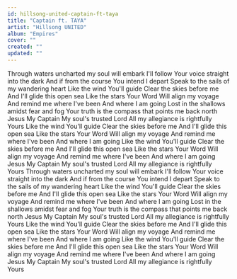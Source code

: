 ```yaml
---
id: hillsong-united-captain-ft-taya
title: "Captain ft. TAYA"
artist: "Hillsong UNITED"
album: "Empires"
cover: ""
created: ""
updated: ""
---
```


Through waters uncharted my soul will embark
I'll follow Your voice straight into the dark
And if from the course You intend
I depart
Speak to the sails of my wandering heart
Like the wind
You'll guide
Clear the skies before me
And I'll glide this open sea
Like the stars
Your Word
Will align my voyage
And remind me where I've been
And where I am going
Lost in the shallows amidst fear and fog
Your truth is the compass that points me back north
Jesus
My Captain
My soul's trusted Lord
All my allegiance is rightfully Yours
Like the wind
You'll guide
Clear the skies before me
And I'll glide this open sea
Like the stars
Your Word
Will align my voyage
And remind me where I've been
And where I am going
Like the wind
You'll guide
Clear the skies before me
And I'll glide this open sea
Like the stars
Your Word
Will align my voyage
And remind me where I've been
And where I am going
Jesus
My Captain
My soul's trusted Lord
All my allegiance is rightfully Yours
Through waters uncharted my soul will embark
I'll follow Your voice straight into the dark
And if from the course You intend
I depart
Speak to the sails of my wandering heart
Like the wind
You'll guide
Clear the skies before me
And I'll glide this open sea
Like the stars
Your Word
Will align my voyage
And remind me where I've been
And where I am going
Lost in the shallows amidst fear and fog
Your truth is the compass that points me back north
Jesus
My Captain
My soul's trusted Lord
All my allegiance is rightfully Yours
Like the wind
You'll guide
Clear the skies before me
And I'll glide this open sea
Like the stars
Your Word
Will align my voyage
And remind me where I've been
And where I am going
Like the wind
You'll guide
Clear the skies before me
And I'll glide this open sea
Like the stars
Your Word
Will align my voyage
And remind me where I've been
And where I am going
Jesus
My Captain
My soul's trusted Lord
All my allegiance is rightfully Yours